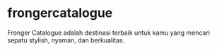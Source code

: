 # frongercatalogue
Fronger Catalogue adalah destinasi terbaik untuk kamu yang mencari sepatu stylish, nyaman, dan berkualitas.

